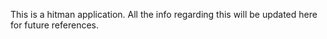 This is a hitman application. All the info regarding this will be updated here for future references.
